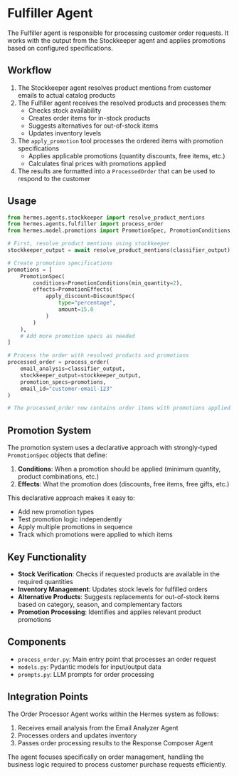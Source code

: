 # Fulfiller Agent

The Fulfiller agent is responsible for processing customer order requests. It works with the output from the Stockkeeper agent and applies promotions based on configured specifications.

## Workflow

1. The Stockkeeper agent resolves product mentions from customer emails to actual catalog products
2. The Fulfiller agent receives the resolved products and processes them:
   - Checks stock availability
   - Creates order items for in-stock products
   - Suggests alternatives for out-of-stock items
   - Updates inventory levels
3. The `apply_promotion` tool processes the ordered items with promotion specifications
   - Applies applicable promotions (quantity discounts, free items, etc.)
   - Calculates final prices with promotions applied
4. The results are formatted into a `ProcessedOrder` that can be used to respond to the customer

## Usage

```python
from hermes.agents.stockkeeper import resolve_product_mentions
from hermes.agents.fulfiller import process_order
from hermes.model.promotions import PromotionSpec, PromotionConditions, PromotionEffects, DiscountSpec

# First, resolve product mentions using stockkeeper
stockkeeper_output = await resolve_product_mentions(classifier_output)

# Create promotion specifications
promotions = [
    PromotionSpec(
        conditions=PromotionConditions(min_quantity=2),
        effects=PromotionEffects(
            apply_discount=DiscountSpec(
                type="percentage", 
                amount=15.0
            )
        )
    ),
    # Add more promotion specs as needed
]

# Process the order with resolved products and promotions
processed_order = process_order(
    email_analysis=classifier_output,
    stockkeeper_output=stockkeeper_output,
    promotion_specs=promotions,
    email_id="customer-email-123"
)

# The processed_order now contains order items with promotions applied
```

## Promotion System

The promotion system uses a declarative approach with strongly-typed `PromotionSpec` objects that define:

1. **Conditions**: When a promotion should be applied (minimum quantity, product combinations, etc.)
2. **Effects**: What the promotion does (discounts, free items, free gifts, etc.)

This declarative approach makes it easy to:
- Add new promotion types
- Test promotion logic independently
- Apply multiple promotions in sequence
- Track which promotions were applied to which items

## Key Functionality

- **Stock Verification**: Checks if requested products are available in the required quantities
- **Inventory Management**: Updates stock levels for fulfilled orders
- **Alternative Products**: Suggests replacements for out-of-stock items based on category, season, and complementary factors
- **Promotion Processing**: Identifies and applies relevant product promotions

## Components

- `process_order.py`: Main entry point that processes an order request
- `models.py`: Pydantic models for input/output data
- `prompts.py`: LLM prompts for order processing

## Integration Points

The Order Processor Agent works within the Hermes system as follows:

1. Receives email analysis from the Email Analyzer Agent
2. Processes orders and updates inventory
3. Passes order processing results to the Response Composer Agent

The agent focuses specifically on order management, handling the business logic required to process customer purchase requests efficiently. 
